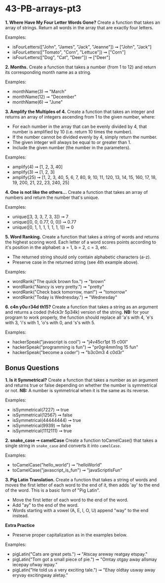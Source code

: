 # 43-PB-arrays-pt3

**1. Where Have My Four Letter Words Gone?**
Create a function that takes an array of strings. Return all words in the array that are exactly four letters.

Examples:
 
* isFourLetters(["John", "James", "Jack", "Jeanne"]) ➞ ["John", "Jack"]
* isFourLetters(["Tomato", "Corn", "Lettuce"]) ➞ ["Corn"]
* isFourLetters(["Dog", "Cat", "Deer"]) ➞ ["Deer"]

**2. Months.**
Create a function that takes a number (from 1 to 12) and return its corresponding month name as a string.

Examples:
* monthName(3) ➞ "March"
* monthName(12) ➞ "December"
* monthName(6) ➞ "June"

**3. Amplify the Multiples of 4.**
Create a function that takes an integer and returns an array of integers ascending from 1 to the given number, where:

* For each number in the array that can be evenly divided by 4, that number is amplified by 10 (i.e. return 10 times the number).
* If the number cannot be divided evenly by 4, simply return the number.
* The given integer will always be equal to or greater than 1.
* Include the given number (the number in the parameters).

Examples:
* amplify(4) ➞ [1, 2, 3, 40]
* amplify(3) ➞ [1, 2, 3]
* amplify(25) ➞ [1, 2, 3, 40, 5, 6, 7, 80, 9, 10, 11, 120, 13, 14, 15, 160, 17, 18, 19, 200, 21, 22, 23, 240, 25]

**4. One is not like the others...**
Create a function that takes an array of numbers and return the number that's unique.

Examples:
* unique([3, 3, 3, 7, 3, 3]) ➞ 7
* unique([0, 0, 0.77, 0, 0]) ➞ 0.77
* unique([0, 1, 1, 1, 1, 1, 1, 1]) ➞ 0

**5. Word Ranking.**
Create a function that takes a string of words and returns the highest scoring word. Each letter of a word scores points according to it's position in the alphabet: a = 1, b = 2, c = 3, etc.
* The returned string should only contain alphabetic characters (a-z).
* Preserve case in the returned string (see 4th example above).

Examples:
* wordRank("The quick brown fox.") ➞ "brown"
* wordRank("Nancy is very pretty.") ➞ "pretty"
* wordRank("Check back tomorrow, man!") ➞ "tomorrow"
* wordRank("Today is Wednesday.") ➞ "Wednesday"

**6. c4n y0u r34d th15?**
Create a function that takes a string as an argument and returns a coded (h4ck3r 5p34k) version of the string. **NB:** for your program to work properly, the function should replace all 'a's with 4, 'e's with 3, 'i's with 1, 'o's with 0, and 's's with 5.

Examples:
* hackerSpeak("javascript is cool") ➞ "j4v45cr1pt 15 c00l"
* hackerSpeak("programming is fun") ➞ "pr0gr4mm1ng 15 fun"
* hackerSpeak("become a coder") ➞ "b3c0m3 4 c0d3r"

## Bonus Questions

**1. Is it Symmetrical?**
Create a function that takes a number as an argument and returns true or false depending on whether the number is symmetrical or not. **NB:** A number is symmetrical when it is the same as its reverse.

Examples:
* isSymmetrical(7227) ➞ true
* isSymmetrical(12567) ➞ false
* isSymmetrical(44444444) ➞ true
* isSymmetrical(9939) ➞ false
* isSymmetrical(1112111) ➞ true

**2. snake_case ➞ camelCase**
Create a function toCamelCase() that takes a single string in `snake_case` and converts it into `camelCase`. 

Examples:
* toCamelCase("hello_world") ➞ "helloWorld"
* toCamelCase("javascript_is_fun") ➞ "javaScriptIsFun"

**3. Pig Latin Translation.** 
Create a function that takes a string of words and moves the first letter of each word to the end of it, then adds 'ay' to the end of the word. This is a basic form of "Pig Latin". 

* Move the first letter of each word to the end of the word.
* Add "ay" to the end of the word.
* Words starting with a vowel (A, E, I, O, U) append "way" to the end instead.

**Extra Practice**
* Preserve proper capitalization as in the examples below.

Examples:
* pigLatin("Cats are great pets.") ➞ "Atscay areway reatgay etspay."
* pigLatin("Tom got a small piece of pie.") ➞ "Omtay otgay away allsmay iecepay ofway iepay."
* pigLatin("He told us a very exciting tale.") ➞ "Ehay oldtay usway away eryvay excitingway aletay."
